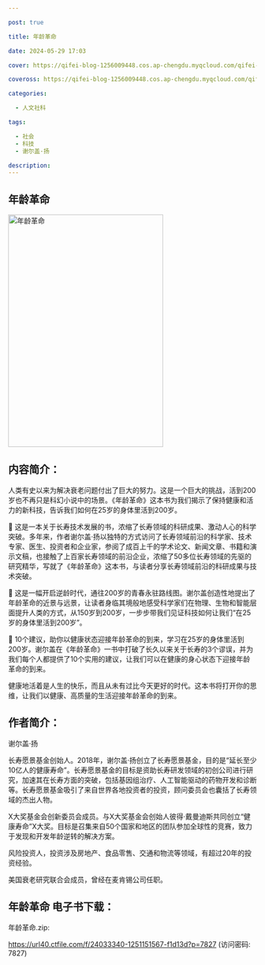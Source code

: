 ```yaml
---

post: true

title: 年龄革命

date: 2024-05-29 17:03

cover: https://qifei-blog-1256009448.cos.ap-chengdu.myqcloud.com/qifei-blog/654771f6c458853aef4c1827.jpg

coveross: https://qifei-blog-1256009448.cos.ap-chengdu.myqcloud.com/qifei-blog/654771f6c458853aef4c1827.jpg

categories:

  - 人文社科

tags:

  - 社会
  - 科技
  - 谢尔盖·扬

description:
---
```


## 年龄革命
<img alt="年龄革命 " class="aligncenter loading" data-was-processed="true" decoding="async" fetchpriority="high" height="471" src="https://qifei-blog-1256009448.cos.ap-chengdu.myqcloud.com/qifei-blog/654771f6c458853aef4c1827.jpg " style="cursor: zoom-in;" width="314"/>

## 内容简介：

人类有史以来为解决衰老问题付出了巨大的努力。这是一个巨大的挑战，活到200岁也不再只是科幻小说中的场景。《年龄革命》这本书为我们揭示了保持健康和活力的新科技，告诉我们如何在25岁的身体里活到200岁。

 这是一本关于长寿技术发展的书，浓缩了长寿领域的科研成果、激动人心的科学突破。多年来，作者谢尔盖·扬以独特的方式访问了长寿领域前沿的科学家、技术专家、医生、投资者和企业家，参阅了成百上千的学术论文、新闻文章、书籍和演示文稿，也接触了上百家长寿领域的前沿企业，浓缩了50多位长寿领域的先驱的研究精华，写就了《年龄革命》这本书，与读者分享长寿领域前沿的科研成果与技术突破。

 这是一幅开启逆龄时代，通往200岁的青春永驻路线图。谢尔盖创造性地提出了年龄革命的近景与远景，让读者身临其境般地感受科学家们在物理、生物和智能层面提升人类的方式，从150岁到200岁，一步步带我们见证科技如何让我们“在25岁的身体里活到200岁”。

 10个建议，助你以健康状态迎接年龄革命的到来，学习在25岁的身体里活到200岁。谢尔盖在《年龄革命》一书中打破了长久以来关于长寿的3个谬误，并为我们每个人都提供了10个实用的建议，让我们可以在健康的身心状态下迎接年龄革命的到来。

健康地活着是人生的快乐，而且从未有过比今天更好的时代。这本书将打开你的思维，让我们以健康、高质量的生活迎接年龄革命的到来。

## 作者简介：

谢尔盖·扬

长寿愿景基金创始人。2018年，谢尔盖·扬创立了长寿愿景基金，目的是“延长至少10亿人的健康寿命”。长寿愿景基金的目标是资助长寿研发领域的初创公司进行研究，加速其在长寿方面的突破，包括基因组治疗、人工智能驱动的药物开发和诊断等。长寿愿景基金吸引了来自世界各地投资者的投资，顾问委员会也囊括了长寿领域的杰出人物。

X大奖基金会创新委员会成员。与X大奖基金会创始人彼得·戴曼迪斯共同创立“健康寿命”X大奖。目标是召集来自50个国家和地区的团队参加全球性的竞赛，致力于发现和开发年龄逆转的解决方案。

风险投资人，投资涉及房地产、食品零售、交通和物流等领域，有超过20年的投资经验。

美国衰老研究联合会成员，曾经在麦肯锡公司任职。

## 年龄革命 电子书下载：

年龄革命.zip: 

https://url40.ctfile.com/f/24033340-1251151567-f1d13d?p=7827 (访问密码: 7827)
